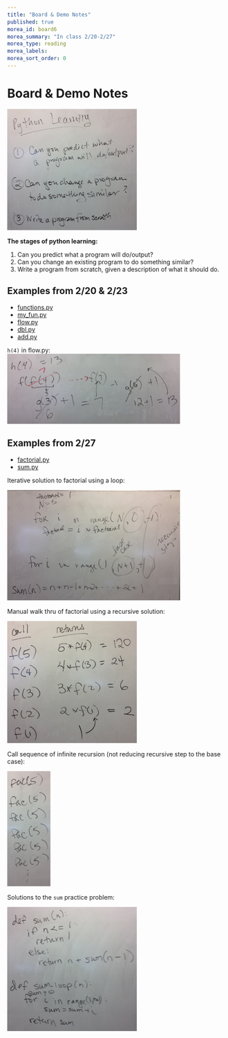 ```yaml
---
title: "Board & Demo Notes"
published: true
morea_id: board6
morea_summary: "In class 2/20-2/27"
morea_type: reading
morea_labels:
morea_sort_order: 0
---
```


# Board & Demo Notes


<a href="learning.jpg"><img src="learning.jpg" width="300"/></a><BR>

**The stages of python learning:**

1. Can you predict what a program will do/output?
2. Can you change an existing program to do something similar?
3. Write a program from scratch, given a description of what it should do.
 

## Examples from 2/20 & 2/23

 * [functions.py](functions.py)
 * [my_fun.py](my_fun.py)
 * [flow.py](flow.py)
 * [dbl.py](dbl.py)
 * [add.py](add.py)


`h(4)` in flow.py:<BR>
<a href="h4.JPG"><img src="h4.JPG" width="400"/></a><BR>

## Examples from 2/27 
 * [factorial.py](factorial.py)
 * [sum.py](sum.py)
 

Iterative solution to factorial using a loop:

<a href="factorial-loop.JPG"><img src="factorial-loop.JPG" width="400"/></a>

Manual walk thru of factorial using a recursive solution:

<a href="manual-walkthru.JPG"><img src="manual-walkthru.JPG" width="300"/></a>

Call sequence of infinite recursion (not reducing recursive step to the base case):

<a href="infinite.jpg"><img src="infinite.jpg" width="100"/></a>

Solutions to the `sum` practice problem:

<a href="sum.jpg"><img src="sum.jpg" width="300"/></a>
